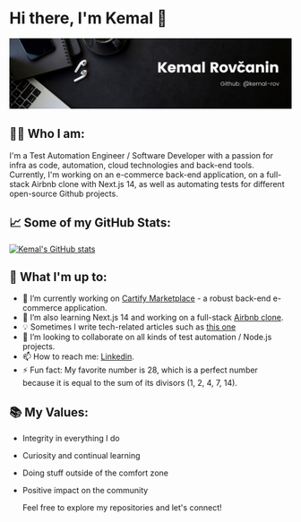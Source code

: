# Hi there, I'm Kemal 👋

![Banner](banner)

## 👨‍💻 Who I am:

I'm a Test Automation Engineer / Software Developer with a passion for infra as code, automation, cloud technologies and back-end tools. Currently, I'm working on an e-commerce back-end application, on a full-stack Airbnb clone with Next.js 14, as well as automating tests for different open-source Github projects.

## 📈 Some of my GitHub Stats:

[![Kemal's GitHub stats](https://github-readme-stats.vercel.app/api?username=kemal-rov&show=,prs_merged,prs_merged_percentage&hide=issues,contribs)](https://github.com/anuraghazra/github-readme-stats)

## 🚀 What I'm up to:

- 🔭 I’m currently working on [Cartify Marketplace](https://github.com/kemal-rov/cartify-marketplace) - a robust back-end e-commerce application.
- 🌱 I’m also learning Next.js 14 and working on a full-stack [Airbnb clone](https://github.com/kemal-rov/airbnb-clone).
- 💡 Sometimes I write tech-related articles such as [this one](https://www.linkedin.com/pulse/modern-cart-lifecycle-typescript-e-commerce-kemal-rov%2525C4%25258Danin-kjoce/?trackingId=uukCJLxrTRuwH%2Fa46TpnUg%3D%3D)
- 👯 I’m looking to collaborate on all kinds of test automation / Node.js projects.
- 📫 How to reach me: [Linkedin](https://www.linkedin.com/in/kemal-rov%C4%8Danin-280ab918a/).
- ⚡ Fun fact: My favorite number is 28, which is a perfect number because it is equal to the sum of its divisors (1, 2, 4, 7, 14).

## 📚 My Values:

- Integrity in everything I do
- Curiosity and continual learning
- Doing stuff outside of the comfort zone
- Positive impact on the community

  Feel free to explore my repositories and let's connect!
